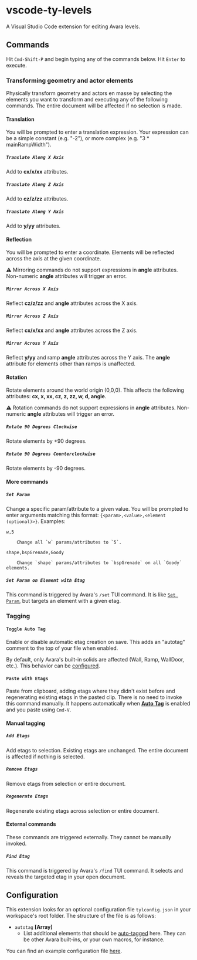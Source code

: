# vscode-ty-levels

A Visual Studio Code extension for editing Avara levels.

## Commands

Hit `Cmd-Shift-P` and begin typing any of the commands below. Hit `Enter` to execute.

### Transforming geometry and actor elements

Physically transform geometry and actors en masse by selecting the elements you want to transform and executing any of the following commands. The entire document will be affected if no selection is made.

#### Translation

You will be prompted to enter a translation expression. Your expression can be a simple constant (e.g. "-2"), or more complex (e.g. "3 * mainRampWidth").

##### `Translate Along X Axis`

Add to **cx/x/xx** attributes.

##### `Translate Along Z Axis`

Add to **cz/z/zz** attributes.

##### `Translate Along Y Axis`

Add to **y/yy** attributes.

#### Reflection

You will be prompted to enter a coordinate. Elements will be reflected across the axis at the given coordinate.

⚠️ Mirroring commands do not support expressions in **angle** attributes. Non-numeric **angle** attributes will trigger an error.

##### `Mirror Across X Axis`

Reflect **cz/z/zz** and **angle** attributes across the X axis.

##### `Mirror Across Z Axis`

Reflect **cx/x/xx** and **angle** attributes across the Z axis.

##### `Mirror Across Y Axis`

Reflect **y/yy** and ramp **angle** attributes across the Y axis. The **angle** attribute for elements other than ramps is unaffected.

#### Rotation

Rotate elements around the world origin (0,0,0). This affects the following attributes: **cx, x, xx, cz, z, zz, w, d, angle**.

⚠️ Rotation commands do not support expressions in **angle** attributes. Non-numeric **angle** attributes will trigger an error.

##### `Rotate 90 Degrees Clockwise`

Rotate elements by +90 degrees. 

##### `Rotate 90 Degrees Counterclockwise`

Rotate elements by -90 degrees.

#### More commands

##### `Set Param`

Change a specific param/attribute to a given value. You will be prompted to enter arguments matching this format: `{<param>,<value>,<element (optional)>}`. Examples:

    w,5
    
        Change all `w` params/attributes to `5`.

    shape,bspGrenade,Goody

        Change `shape` params/attributes to `bspGrenade` on all `Goody` elements.

##### `Set Param on Element with Etag`

This command is triggered by Avara's `/set` TUI command. It is like [`Set Param`](#set-param), but targets an element with a given etag.

### Tagging

#### `Toggle Auto Tag`

Enable or disable automatic etag creation on save. This adds an "autotag" comment to the top of your file when enabled.

By default, only Avara's built-in solids are affected (Wall, Ramp, WallDoor, etc.). This behavior can be [configured](#configuration).

#### `Paste with Etags`

Paste from clipboard, adding etags where they didn't exist before and regenerating existing etags in the pasted clip. There is no need to invoke this command manually. It happens automatically when **[Auto Tag](#toggle-auto-tag)** is enabled and you paste using `Cmd-V`.

#### Manual tagging

##### `Add Etags`

Add etags to selection. Existing etags are unchanged. The entire document is affected if nothing is selected.

##### `Remove Etags`

Remove etags from selection or entire document.

##### `Regenerate Etags`

Regenerate existing etags across selection or entire document.

#### External commands

These commands are triggered externally. They cannot be manually invoked.

##### `Find Etag`

This command is triggered by Avara's `/find` TUI command. It selects and reveals the targeted etag in your open document.

## Configuration

This extension looks for an optional configuration file `tylconfig.json` in your workspace's root folder. The structure of the file is as follows:

- `autotag` **[Array]**
    - List additional elements that should be [auto-tagged](#toggle-auto-tag) here. They can be other Avara built-ins, or your own macros, for instance.

You can find an example configuration file [here](./examples/tylconfig.json).